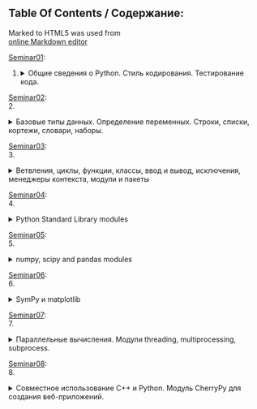 ## Table Of Contents / Содержание:  
Marked to HTML5 was used from  
[online Markdown editor](http://georgeosddev.github.io/markdown-edit/#)  
  
  
[Seminar01](Seminar01.ipynb):   

1. <details>
    <summary> Общие сведения о Python. Стиль кодирования. Тестирование кода.</summary>
      * 1.1. Общие сведения о Python  
          * 1.1.1. Настройка рабочего окружения  
          * 1.1.2. Jupyter Notebook  
          * 1.1.3. Примеры кода на Python  
          * 1.1.4. Запуск вне jupyter notebook  
      * 1.2. Стиль кодирования  
          * 1.2.1. Внешний вид кода  
          * 1.2.2. Кавычки и пробелы  
          * 1.2.3. Соглашения об именовании  
          * 1.2.4. Рекомендации по написанию кода  
      * 1.3. Тестирование  
          * 1.3.1. Модуль unittest  
          * 1.3.2. Модуль doctest  
    
</details>  
  
  
  
  
[Seminar02](Seminar02.ipynb):   
2. <details>
<summary> Базовые типы данных. Определение переменных. Строки, списки, кортежи, словари, наборы.  </summary>
    * 2.1. Базовые типы  
        * 2.1.1. bool  
        * 2.1.2. integer  
        * 2.1.3. float  
        * 2.1.4. Строки  
    * 2.2. Вспомогательные типы  
        * 2.2.1. Комплексные числа  
        * 2.2.2. Дроби  
    * 2.3. Контейнеры  
        * 2.3.1. Списки  
        * 2.3.2. Кортежи  
        * 2.3.3. Словари  
        * 2.3.4. Множества  
    * 2.4. Функции  
    * 2.5. Классы  
    * 2.6. None  
  
  
</details>
  
  
  
[Seminar03](Seminar03.ipynb):   
3. <details>
<summary> Ветвления, циклы, функции, классы, ввод и вывод, исключения, менеджеры контекста, модули и пакеты  </summary>
    * 3.1. Ветвления и циклы  
        * 3.1.1. Веткления  
        * 3.1.2. Циклы for  
        * 3.1.3. Циклы while  
    * 3.2. Функции  
        * 3.2.1. С фиксированным набором аргументов  
        * 3.2.2. Значения аргументов по умолчанию  
        * 3.2.3. Переменное число аргументов  
        * 3.2.4. Декораторы  
        * 3.2.5. Генераторы  
        * 3.2.6. Лямбда-функции  
    * 3.3. Классы  
        * 3.3.1. Методы и поля  
        * 3.3.2. Приватные методы  
        * 3.3.3. Наследование  
        * 3.3.4. Магические методы  
    * 3.4. Ввод и вывод  
        * 3.4.1. В консоль и из консоли  
        * 3.4.2. В файл и из файла  
    * 3.5. Исключения  
    * 3.6. Менеджеры контекста  
    * 3.7. Модули и пакеты модулей  
  
  
</details>
  
[Seminar04](Seminar04.ipynb):   
4. <details>
<summary> Python Standard Library modules  </summary>
    * 4.1 math  
    * 4.2 collections  
        * 4.2.1 ChainMap  
        * 4.2.2 Counter  
        * 4.2.3 defaultdict  
        * 4.2.4 namedtuple  
        * 4.2.5 OrderedDict  
    * 4.3 itertools  
        * 4.3.1 Infinite  
        * 4.3.2 Reducers  
        * 4.3.3 Combinatoric  
    * 4.4 copy  
    * 4.5 glob  
    * 4.6 os  
    * 4.7 sys  
    * 4.8 argparse  
    * 4.9 json  
  
  
</details>
  
[Seminar05](Seminar05.ipynb):   
5. <details>
<summary> numpy, scipy and pandas modules  </summary>
    * 5.1. numpy  
        * 5.1.1 N-dimensional arrays  
            * 5.1.1.1 Basic Usage  
            * 5.1.1.2 Operations with ndarrays  
        * 5.1.2 Matrixes  
        * 5.1.3. Matrix functions  
        * 5.1.4. Random arrays  
        * 5.1.5. Various stats  
        * 5.1.6. Input and output  
    * 5.2. scipy  
        * 5.2.1. cluster  
        * 5.2.2. interpolate  
    * 5.3 pandas  
  
  
</details>
  
[Seminar06](Seminar06.ipynb):   
6. <details>
<summary> SymPy и matplotlib  </summary>
    * 6.1. SymPy  
        * 6.1.1. Многочлены и рациональные функции  
        * 6.1.2. Элементарные функции  
        * 6.1.3. Решение уравнений  
        * 6.1.4. Производные  
        * 6.1.5. Интегралы  
        * 6.1.6. Пределы  
        * 6.1.7. Дифференциальные уравнения  
        * 6.1.8. Линейная алгебра  
        * 6.1.9. Графики  
    * 6.2. matplotlib  
    * 6.3. seaborn  
  
  
</details>
  
  
[Seminar07](Seminar07.ipynb):   
7. <details>
<summary> Параллельные вычисления. Модули threading, multiprocessing, subprocess.  </summary>
    * Параллельные вычисления  
    * 7.1. Модуль threading  
        * 7.1.1. Класс threading.Thread  
        * 7.1.2. Класс threading.Lock  
        * 7.1.3. Класс threading.Barrier  
    * 7.2. Модуль multiprocessing  
        * 7.2.1. Класс multiprocessing.Process  
        * 7.2.2. Класс multiprocessing.Pool  
        * 7.2.3. Обмен данными между процессами  
            * 7.2.3.1. На основе очереди  
            * 7.2.3.2. На основе пайпов  
    * 7.3. Модуль subprocess  
    * 7.4. mpi4py  
    * 7.5. Другие возможности  
  
  
</details>
  


[Seminar08](Seminar08.ipynb):   
8. <details>
<summary> Совместное использование C++ и Python. Модуль CherryPy для создания веб-приложений.  </summary>
    * 8.1. Совместное использование с C++  
        * 8.1.1. swig  
        * 8.1.2. cffi  
        * 8.1.3. ctypes  
    * 8.2. Python для создания веб-приложений  
        * 8.2.1. Шаблонный движок jinja2  
        * 8.2.2. Модуль CherryPy  
        * 8.2.3. Модуль CherryPy с Ajax, пример из официальной документации  

    
  
  
</details>



